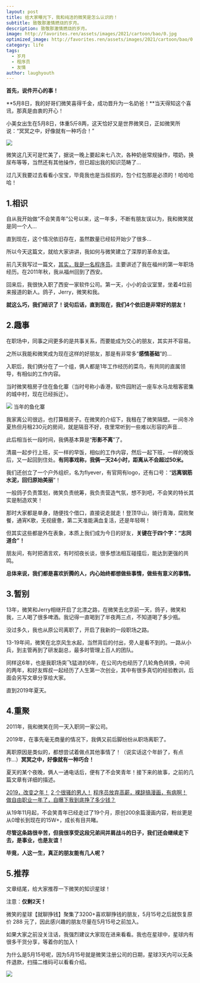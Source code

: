 ```yaml
---
layout: post
title: 给大家曝光下，我和纯洁的微笑是怎么认识的！
subtitle: 致敬那激情燃烧的岁月。
description: 致敬那激情燃烧的岁月。
image: http://favorites.ren/assets/images/2021/cartoon/bao/0.jpg
optimized_image: http://favorites.ren/assets/images/2021/cartoon/bao/0.jpg
category: life
tags:
  - 岁月
  - 程序员
  - 友情
author: laughyouth
---
```


**首先，说件开心的事！**

**5月8日，我的好哥们微笑喜得千金，成功晋升为一名奶爸！**当天得知这个喜讯，那真是由衷的开心！

小美女出生在5月8日，体重5斤8两，这天恰好又是世界微笑日，正如微笑所说：“冥冥之中，好像就有一种巧合！”

![](http://favorites.ren/assets/images/2021/cartoon/bao/1.png)

微笑这几天可是忙美了，据说一晚上要起来七八次，各种奶爸常规操作，喂奶，换尿布等等，当然还有其他操作，但已超出我的知识范畴了...

过几天我要过去看看小宝宝，毕竟我也是当叔叔的，包个红包那是必须的！哈哈哈哈！

## 1.相识

自从我开始做“不会笑青年”公号以来，这一年多，不断有朋友误以为，我和微笑就是同一个人...

直到现在，这个情况依旧存在，虽然数量已经较开始少了很多...

所以今天这篇文，就给大家讲讲，我如何与微笑建立了深厚的革命友谊。

前几天我写过一篇文，[其实，我是一名程序员](https://mp.weixin.qq.com/s/uRzD-4UNMrMDUjKBNJtzNA)。主要讲述了我在福州的第一年职场经历。在2011年秋，我从福州回到了西安。

回来后，我很快入职了西安一家软件公司。第一天，小小的会议室里，坐着4位前来报道的新人。鸽子，Jerry，微笑和我。

**就这么巧，我们结识了！说句后话，直到现在，我们4个依旧是非常好的朋友！**

## 2.趣事

在职场中，同事之间更多的是共事关系，而要能成为交心的朋友，其实并不容易。

之所以我能和微笑成为现在这样的好朋友，那是有非常多“**感情基础**”的...

入职后，我们俩分在了一个组，俩人都是1年工作经历的菜鸟，有共同的直属领导，有相似的工作内容。

当时微笑租房子住在鱼化寨（当时号称小香港，软件园附近一座车水马龙租客密集的城中村，现在已经拆迁）。

![](http://favorites.ren/assets/images/2021/cartoon/bao/2.png)
当年的鱼化寨


我家离公司很远，也打算租房子。在微笑的介绍下，我租在了微笑隔壁。一间冬冷夏热但月租230元的房间，就是隔音不好，夜里常听到一些难以形容的声音...

此后相当长一段时间，我俩基本算是“**形影不离**”了。

清晨一起步行上班，买一样的早饭，相似的工作内容，然后一起下班，一样的晚饭后，又一起回到住处。**有同事戏称，我俩一天24小时，距离从不会超过50米。**

我们还创立了一个户外组织，名为flyever，有官网有logo，还有口号：“**远离钢筋水泥，回归原始美丽**”！

一般鸽子负责策划，微笑负责统筹，我负责营造气氛，想不到吧，不会笑的特长其实是制造欢笑！

那时大家都是单身，随便找个借口，直接说走就走！登顶华山，骑行青海，腐败聚餐，通宵K歌，无视疲惫，第二天准能满血复活，还是年轻啊！

但其实这些都是外在表象，本质上我们成为今日的好友，**关键在于四个字：“志同道合”！**

朋友间，有时把酒言欢，有时彻夜长谈，很多想法相互碰撞后，能达到更强的共鸣。

**总体来说，我们都是喜欢折腾的人，内心始终都想做些事情，做些有意义的事情。**

## 3.暂别

13年，微笑和Jerry相继开启了北漂之路，在微笑去北京前一天，鸽子，微笑和我，三人喝了很多啤酒。我记得一直喝到了半夜两三点，不知道喝了多少瓶。

没过多久，我也从原公司离职了，开启了我新的一段职场之路。

13-19年间，微笑在北京风生水起，当然背后的付出，旁人是看不到的。一路从小兵，到主管再到了研发副总，最多时管理上百人的团队。

同样这6年，也是我职场突飞猛进的6年，在公司内也经历了几轮角色转换，中间的两年，和好友辉叔一起经历了人生第一次创业，其中有很多真切的经验教训，后面会另写文章分享给大家。

直到2019年夏天。

## 4.重聚

2011年，我和微笑在同一天入职同一家公司。

2019年，在事先毫无商量的情况下，我俩又前后脚纷纷从职场离职了。

离职原因是类似的，都想尝试着做点其他事情了！（说实话这个年龄了，有点作...）**冥冥之中，好像就有一种巧合！**

夏天的某个夜晚，俩人一通电话后，便有了不会笑青年！接下来的故事，之前的几篇文章有详细的描述。

[2019，改变之年！](https://mp.weixin.qq.com/s/CnRU0brC6euaVg7vhS-uGQ)
[2 个很骚的男人！](https://mp.weixin.qq.com/s/5YxRXtF5WsCADC_EdpXYTA)
[程序员放弃高薪，裸辞搞漫画，有病啊！](https://mp.weixin.qq.com/s/MRFjmNYgEHwLLDVy3P9-ZA)
[做自由职业一年了，自曝下我到底挣了多少钱？](https://mp.weixin.qq.com/s/WbuUQ2Ts-_pKXSLdFcSe3Q)

从19年11月起，不会笑青年已经走过了19个月，原创200余篇漫画内容，粉丝更是从0增长到现在的15W+，成长有目共睹。

**尽管这条路很辛苦，但我很享受这段兄弟间并肩战斗的日子，我们还会继续走下去，是事业，也是友谊！**

**毕竟，人这一生，真正的朋友能有几人呢？**

## 5.推荐

文章结尾，给大家推荐一下微笑的知识星球！

注意：**仅剩2天！**

微笑的星球【就聊挣钱】聚集了3200+喜欢聊挣钱的朋友，5月15号之后就恢复原价 288 元了，因此感兴趣的朋友尽量在5月15号之前加入。

如果大家之前没关注话，我强烈建议大家现在进来看看。我也在星球中，星球内有很多干货分享，等着你的加入！

为什么是5月15号呢，因为5月15号就是微笑注册公司的日期，星球3天内可以无条件退款，扫描二维码可以看看介绍。
 
![](http://favorites.ren/assets/images/2021/cartoon/bao/3.png)




